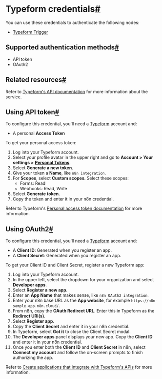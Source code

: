 [](https://github.com/n8n-io/n8n-docs/edit/main/docs/integrations/builtin/credentials/typeform.md "Edit this page")

# Typeform credentials[#](#typeform-credentials "Permanent link")

You can use these credentials to authenticate the following nodes:

*   [Typeform Trigger](../../trigger-nodes/n8n-nodes-base.typeformtrigger/)

## Supported authentication methods[#](#supported-authentication-methods "Permanent link")

*   API token
*   OAuth2

## Related resources[#](#related-resources "Permanent link")

Refer to [Typeform's API documentation](https://www.typeform.com/developers/get-started/) for more information about the service.

## Using API token[#](#using-api-token "Permanent link")

To configure this credential, you'll need a [Typeform](https://typeform.com/) account and:

*   A personal **Access Token**

To get your personal access token:

1.  Log into your Typeform account.
2.  Select your profile avatar in the upper right and go to **Account > Your settings >** [**Personal Tokens**](https://admin.typeform.com/user/tokens).
3.  Select **Generate a new token**.
4.  Give your token a **Name**, like `n8n integration`.
5.  For **Scopes**, select **Custom scopes**. Select these scopes:
    *   Forms: Read
    *   Webhooks: Read, Write
6.  Select **Generate token**.
7.  Copy the token and enter it in your n8n credential.

Refer to Typeform's [Personal access token documentation](https://www.typeform.com/developers/get-started/personal-access-token/) for more information.

## Using OAuth2[#](#using-oauth2 "Permanent link")

To configure this credential, you'll need a [Typeform](https://typeform.com/) account and:

*   A **Client ID**: Generated when you register an app.
*   A **Client Secret**: Generated when you register an app.

To get your Client ID and Client Secret, register a new Typeform app:

1.  Log into your Typeform account.
2.  In the upper left, select the dropdown for your organization and select **Developer apps**.
3.  Select **Register a new app**.
4.  Enter an **App Name** that makes sense, like `n8n OAuth2 integration`.
5.  Enter your n8n base URL as the **App website**, for example `https://n8n-sample.app.n8n.cloud/`.
6.  From n8n, copy the **OAuth Redirect URL**. Enter this in Typeform as the **Redirect URI(s)**.
7.  Select **Register app**.
8.  Copy the **Client Secret** and enter it in your n8n credential.
9.  In Typeform, select **Got it** to close the Client Secret modal.
10.  The **Developer apps** panel displays your new app. Copy the **Client ID** and enter it in your n8n credential.
11.  Once you enter both the **Client ID** and **Client Secret** in n8n, select **Connect my account** and follow the on-screen prompts to finish authorizing the app.

Refer to [Create applications that integrate with Typeform's APIs](https://www.typeform.com/developers/get-started/applications/#1-create-an-application-in-the-typeform-admin-panel) for more information.